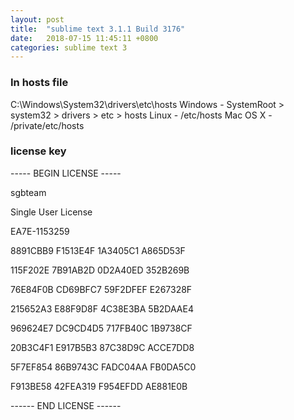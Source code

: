 ```yaml
---
layout: post
title:  "sublime text 3.1.1 Build 3176"
date:   2018-07-15 11:45:11 +0800
categories: sublime text 3
---
```


### In hosts file
C:\Windows\System32\drivers\etc\hosts
Windows - SystemRoot > system32 > drivers > etc > hosts
Linux - /etc/hosts
Mac OS X - /private/etc/hosts


### license key
----- BEGIN LICENSE -----

sgbteam

Single User License

EA7E-1153259

8891CBB9 F1513E4F 1A3405C1 A865D53F

115F202E 7B91AB2D 0D2A40ED 352B269B

76E84F0B CD69BFC7 59F2DFEF E267328F

215652A3 E88F9D8F 4C38E3BA 5B2DAAE4

969624E7 DC9CD4D5 717FB40C 1B9738CF

20B3C4F1 E917B5B3 87C38D9C ACCE7DD8

5F7EF854 86B9743C FADC04AA FB0DA5C0

F913BE58 42FEA319 F954EFDD AE881E0B

------ END LICENSE ------






